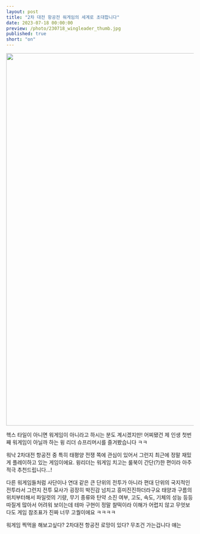 ```yaml
---
layout: post
title: "2차 대전 항공전 워게임의 세계로 초대합니다"
date: 2023-07-18 00:00:00
preview: /photo/230718_wingleader_thumb.jpg
published: true
short: "on"
---
```


<img src="/photo/230718_wingleader.jpg" width="1000">

헥스 타일이 아니면 워게임이 아니라고 하시는 분도 계시겠지만!
어찌됐건 제 인생 첫번째 워게임이 아닐까 하는 윙 리더 슈프리머시를 즐겨봤습니다 ㅋㅋ

워낙 2차대전 항공전 중 특히 태평양 전쟁 쪽에 관심이 있어서 그런지 최근에 정말 재밌게 플레이하고 있는 게임이에요.
윙리더는 워게임 치고는 룰북이 간단(?)한 편이라 아주 적극 추천드립니다...!

다른 워게임들처럼 사단이나 연대 같은 큰 단위의 전투가 아니라 편대 단위의 국지적인 전투라서 그런지 전투 묘사가 굉장히 박진감 넘치고 흥미진진하더라구요
태양과 구름의 위치부터해서 파일럿의 기량, 무기 종류와 탄약 소진 여부, 고도, 속도, 기체의 성능 등등 따질게 많아서 어려워 보이는데
테마 구현이 정말 찰떡이라 이해가 어렵지 않고 무엇보다도 게임 참조표가 진짜 너무 고퀄이에요 ㅋㅋㅋㅋ

워게임 찍먹을 해보고싶다? 2차대전 항공전 로망이 있다? 무조건 가는겁니다 얘는